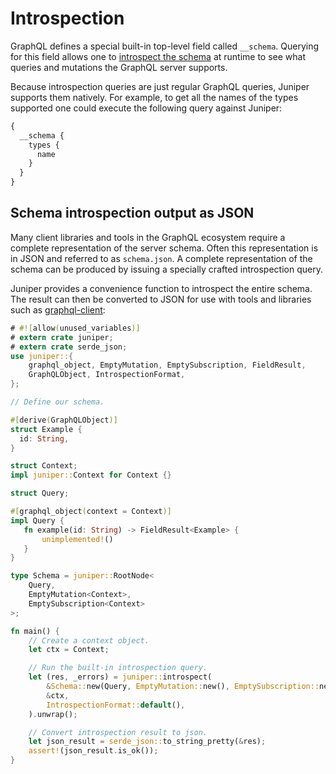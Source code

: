 # Introspection

GraphQL defines a special built-in top-level field called `__schema`. Querying
for this field allows one to [introspect the schema](https://graphql.org/learn/introspection/)
at runtime to see what queries and mutations the GraphQL server supports.

Because introspection queries are just regular GraphQL queries, Juniper supports
them natively. For example, to get all the names of the types supported one
could execute the following query against Juniper:

```graphql
{
  __schema {
    types {
      name
    }
  }
}
```

## Schema introspection output as JSON

Many client libraries and tools in the GraphQL ecosystem require a complete
representation of the server schema. Often this representation is in JSON and
referred to as `schema.json`. A complete representation of the schema can be
produced by issuing a specially crafted introspection query.

Juniper provides a convenience function to introspect the entire schema. The
result can then be converted to JSON for use with tools and libraries such as
[graphql-client](https://github.com/graphql-rust/graphql-client):

```rust
# #![allow(unused_variables)]
# extern crate juniper;
# extern crate serde_json;
use juniper::{
    graphql_object, EmptyMutation, EmptySubscription, FieldResult, 
    GraphQLObject, IntrospectionFormat,
};

// Define our schema.

#[derive(GraphQLObject)]
struct Example {
  id: String,
}

struct Context;
impl juniper::Context for Context {}

struct Query;

#[graphql_object(context = Context)]
impl Query {
   fn example(id: String) -> FieldResult<Example> {
       unimplemented!()
   }
}

type Schema = juniper::RootNode<
    Query, 
    EmptyMutation<Context>, 
    EmptySubscription<Context>
>;

fn main() {
    // Create a context object.
    let ctx = Context;

    // Run the built-in introspection query.
    let (res, _errors) = juniper::introspect(
        &Schema::new(Query, EmptyMutation::new(), EmptySubscription::new()),
        &ctx,
        IntrospectionFormat::default(),
    ).unwrap();

    // Convert introspection result to json.
    let json_result = serde_json::to_string_pretty(&res);
    assert!(json_result.is_ok());
}
```
